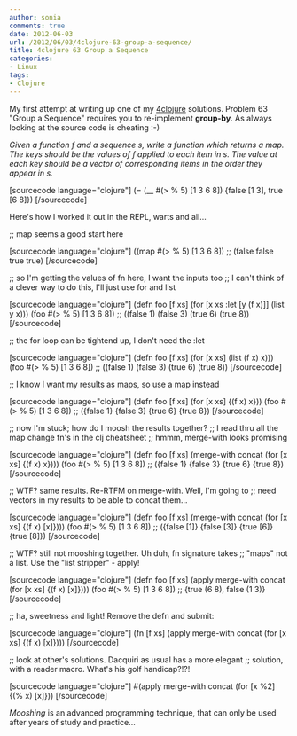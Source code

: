 ```yaml
---
author: sonia
comments: true
date: 2012-06-03
url: /2012/06/03/4clojure-63-group-a-sequence/
title: 4clojure 63 Group a Sequence
categories:
- Linux
tags:
- Clojure
---
```


My first attempt at writing up one of my [4clojure](http://www.4clojure.com/) solutions. Problem 63 "Group a Sequence" requires you to re-implement **group-by**. As always looking at the source code is cheating :-)

<!--more-->

_Given a function f and a sequence s, write a function which returns a map. The keys should be the values of f applied to each item in s. The value at each key should be a vector of corresponding items in the order they appear in s._

[sourcecode language="clojure"]
(= (__ #(> % 5) [1 3 6 8]) {false [1 3], true [6 8]})
[/sourcecode]

Here's how I worked it out in the REPL, warts and all...

;; map seems a good start here

[sourcecode language="clojure"]
((map #(> % 5) [1 3 6 8])
;; (false false true true)
[/sourcecode]

;; so I'm getting the values of fn here, I want the inputs too
;; I can't think of a clever way to do this, I'll just use for and list

[sourcecode language="clojure"]
(defn foo [f xs] (for [x xs :let [y (f x)]] (list y x)))
(foo #(> % 5) [1 3 6 8])
;; ((false 1) (false 3) (true 6) (true 8))
[/sourcecode]

;; the for loop can be tightend up, I don't need the :let

[sourcecode language="clojure"]
(defn foo [f xs] (for [x xs] (list (f x) x)))
(foo #(> % 5) [1 3 6 8])
;; ((false 1) (false 3) (true 6) (true 8))
[/sourcecode]

;; I know I want my results as maps, so use a map instead

[sourcecode language="clojure"]
(defn foo [f xs] (for [x xs] {(f x) x}))
(foo #(> % 5) [1 3 6 8])
;; ({false 1} {false 3} {true 6} {true 8})
[/sourcecode]

;; now I'm stuck; how do I moosh the results together?
;; I read thru all the map change fn's in the clj cheatsheet
;; hmmm, merge-with looks promising

[sourcecode language="clojure"]
(defn foo [f xs] (merge-with concat (for [x xs] {(f x) x})))
(foo #(> % 5) [1 3 6 8])
;; ({false 1} {false 3} {true 6} {true 8})
[/sourcecode]

;; WTF? same results. Re-RTFM on merge-with. Well, I'm going to
;; need vectors in my results to be able to concat them...

[sourcecode language="clojure"]
(defn foo [f xs] (merge-with concat (for [x xs] {(f x) [x]})))
(foo #(> % 5) [1 3 6 8])
;; ({false [1]} {false [3]} {true [6]} {true [8]})
[/sourcecode]

;; WTF? still not mooshing together. Uh duh, fn signature takes
;; "maps" not a list. Use the "list stripper" - apply!

[sourcecode language="clojure"]
(defn foo [f xs] (apply merge-with concat (for [x xs] {(f x) [x]})))
(foo #(> % 5) [1 3 6 8])
;; {true (6 8), false (1 3)}
[/sourcecode]

;; ha, sweetness and light! Remove the defn and submit:

[sourcecode language="clojure"]
(fn [f xs] (apply merge-with concat (for [x xs] {(f x) [x]})))
[/sourcecode]

;; look at other's solutions. Dacquiri as usual has a more elegant
;; solution, with a reader macro. What's his golf handicap?!?!

[sourcecode language="clojure"]
#(apply merge-with concat (for [x %2] {(% x) [x]}))
[/sourcecode]

_Mooshing_ is an advanced programming technique, that can only be used after years of study and practice...
